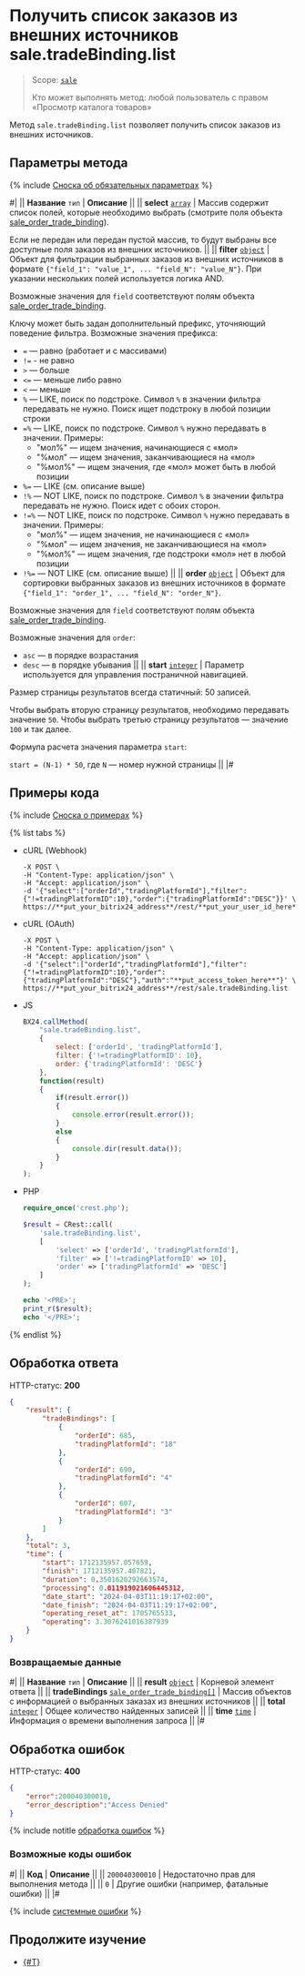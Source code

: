 # Получить список заказов из внешних источников sale.tradeBinding.list

> Scope: [`sale`](../../scopes/permissions.md)
>
> Кто может выполнять метод: любой пользователь с правом «Просмотр каталога товаров»

Метод `sale.tradeBinding.list` позволяет получить список заказов из внешних источников. 

## Параметры метода

{% include [Сноска об обязательных параметрах](../../../_includes/required.md) %}

#|
|| **Название**
`тип` | **Описание** ||
|| **select**
[`array`](../../data-types.md) | Массив содержит список полей, которые необходимо выбрать (смотрите поля объекта [sale_order_trade_binding](../data-types.md#sale_order_trade_binding)).

Если не передан или передан пустой массив, то будут выбраны все доступные поля заказов из внешних источников. ||
|| **filter**
[`object`](../../data-types.md) | Объект для фильтрации выбранных заказов из внешних источников в формате `{"field_1": "value_1", ... "field_N": "value_N"}`. При указании нескольких полей используется логика AND.

Возможные значения для `field` соответствуют полям объекта [sale_order_trade_binding](../data-types.md#sale_order_trade_binding).

Ключу может быть задан дополнительный префикс, уточняющий поведение фильтра. Возможные значения префикса:
- `=` — равно (работает и с массивами)
- `!=` - не равно
- `>` — больше
- `<=` — меньше либо равно
- `<` — меньше
- `%` — LIKE, поиск по подстроке. Символ `%` в значении фильтра передавать не нужно. Поиск ищет подстроку в любой позиции строки
- `=%` — LIKE, поиск по подстроке. Символ `%` нужно передавать в значении. Примеры:
    - "мол%" — ищем значения, начинающиеся с «мол»
    - "%мол" — ищем значения, заканчивающиеся на «мол»
    - "%мол%" — ищем значения, где «мол» может быть в любой позиции
- `%=` — LIKE (см. описание выше)
- `!%` — NOT LIKE, поиск по подстроке. Символ `%` в значении фильтра передавать не нужно. Поиск идет с обоих сторон.
- `!=%` — NOT LIKE, поиск по подстроке. Символ `%` нужно передавать в значении. Примеры:
    - "мол%" — ищем значения, не начинающиеся с «мол»
    - "%мол" — ищем значения, не заканчивающиеся на «мол»
    - "%мол%" — ищем значения, где подстроки «мол» нет в любой позиции
- `!%=` — NOT LIKE (см. описание выше) ||
|| **order**
[`object`](../../data-types.md) | Объект для сортировки выбранных заказов из внешних источников в формате `{"field_1": "order_1", ... "field_N": "order_N"}`.

Возможные значения для `field` соответствуют полям объекта [sale_order_trade_binding](../data-types.md#sale_order_trade_binding).

Возможные значения для `order`:
- `asc` — в порядке возрастания
- `desc` — в порядке убывания ||
|| **start**
[`integer`](../../data-types.md) | Параметр используется для управления постраничной навигацией.

Размер страницы результатов всегда статичный: 50 записей.

Чтобы выбрать вторую страницу результатов, необходимо передавать значение `50`. Чтобы выбрать третью страницу результатов — значение `100` и так далее.

Формула расчета значения параметра `start`:

`start = (N-1) * 50`, где `N` — номер нужной страницы ||
|#

## Примеры кода

{% include [Сноска о примерах](../../../_includes/examples.md) %}

{% list tabs %}

- cURL (Webhook)

    ```curl
    -X POST \
    -H "Content-Type: application/json" \
    -H "Accept: application/json" \
    -d '{"select":["orderId","tradingPlatformId"],"filter":{"!=tradingPlatformID":10},"order":{"tradingPlatformId":"DESC"}}' \
    https://**put_your_bitrix24_address**/rest/**put_your_user_id_here**/**put_your_webhook_here**/sale.tradeBinding.list
    ```

- cURL (OAuth)

    ```curl
    -X POST \
    -H "Content-Type: application/json" \
    -H "Accept: application/json" \
    -d '{"select":["orderId","tradingPlatformId"],"filter":{"!=tradingPlatformID":10},"order":{"tradingPlatformId":"DESC"},"auth":"**put_access_token_here**"}' \
    https://**put_your_bitrix24_address**/rest/sale.tradeBinding.list
    ```

- JS

    ```js
    BX24.callMethod(
        "sale.tradeBinding.list",
        {
            select: ['orderId', 'tradingPlatformId'],
            filter: {'!=tradingPlatformID': 10},
            order: {'tradingPlatformId': 'DESC'}
        },
        function(result)
        {
            if(result.error())
            {
                console.error(result.error());
            }
            else
            {
                console.dir(result.data());
            }
        }
    );
    ```

- PHP

    ```php
    require_once('crest.php');

    $result = CRest::call(
        'sale.tradeBinding.list',
        [
            'select' => ['orderId', 'tradingPlatformId'],
            'filter' => ['!=tradingPlatformID' => 10],
            'order' => ['tradingPlatformId' => 'DESC']
        ]
    );

    echo '<PRE>';
    print_r($result);
    echo '</PRE>';
    ```

{% endlist %}

## Обработка ответа

HTTP-статус: **200**

```json
{
    "result": {
        "tradeBindings": [
            {
                "orderId": 685,
                "tradingPlatformId": "18"
            },
            {
                "orderId": 690,
                "tradingPlatformId": "4"
            },
            {
                "orderId": 607,
                "tradingPlatformId": "3"
            }
        ]
    },
    "total": 3,
    "time": {  
        "start": 1712135957.057659,  
        "finish": 1712135957.407821,  
        "duration": 0.3501620292663574,  
        "processing": 0.011919021606445312,  
        "date_start": "2024-04-03T11:19:17+02:00",  
        "date_finish": "2024-04-03T11:19:17+02:00",  
        "operating_reset_at": 1705765533,  
        "operating": 3.3076241016387939  
    }  
}

```

### Возвращаемые данные

#|
|| **Название**
`тип` | **Описание** ||
|| **result**
[`object`](../../data-types.md) | Корневой элемент ответа ||
|| **tradeBindings**
[`sale_order_trade_binding[]`](../data-types.md) | Массив объектов с информацией о выбранных заказах из внешних источников ||
|| **total**
[`integer`](../../data-types.md) | Общее количество найденных записей ||
|| **time**
[`time`](../../data-types.md) | Информация о времени выполнения запроса ||
|#

## Обработка ошибок

HTTP-статус: **400**

```json
{
    "error":200040300010,
    "error_description":"Access Denied"
}
```

{% include notitle [обработка ошибок](../../../_includes/error-info.md) %}

### Возможные коды ошибок

#|
|| **Код** | **Описание** ||
|| `200040300010` | Недостаточно прав для выполнения метода ||
|| `0` | Другие ошибки (например, фатальные ошибки) ||
|#

{% include [системные ошибки](../../../_includes/system-errors.md) %}

## Продолжите изучение 

- [{#T}](./sale-trade-binding-get-fields.md)